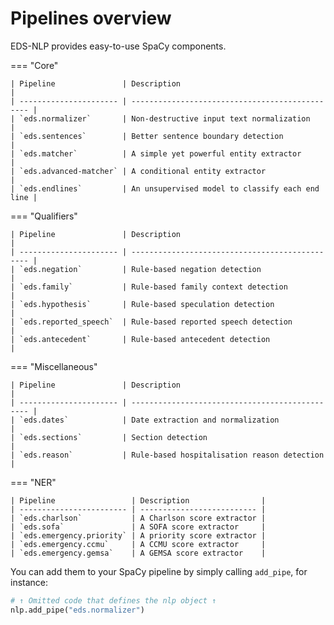 # Pipelines overview

EDS-NLP provides easy-to-use SpaCy components.

=== "Core"

    | Pipeline               | Description                                     |
    | ---------------------- | ----------------------------------------------- |
    | `eds.normalizer`       | Non-destructive input text normalization        |
    | `eds.sentences`        | Better sentence boundary detection              |
    | `eds.matcher`          | A simple yet powerful entity extractor          |
    | `eds.advanced-matcher` | A conditional entity extractor                  |
    | `eds.endlines`         | An unsupervised model to classify each end line |

=== "Qualifiers"

    | Pipeline               | Description                                     |
    | ---------------------- | ----------------------------------------------- |
    | `eds.negation`         | Rule-based negation detection                   |
    | `eds.family`           | Rule-based family context detection             |
    | `eds.hypothesis`       | Rule-based speculation detection                |
    | `eds.reported_speech`  | Rule-based reported speech detection            |
    | `eds.antecedent`       | Rule-based antecedent detection                 |

=== "Miscellaneous"

    | Pipeline               | Description                                     |
    | ---------------------- | ----------------------------------------------- |
    | `eds.dates`            | Date extraction and normalization               |
    | `eds.sections`         | Section detection                               |
    | `eds.reason`           | Rule-based hospitalisation reason detection     |

=== "NER"

    | Pipeline                 | Description                |
    | ------------------------ | -------------------------- |
    | `eds.charlson`           | A Charlson score extractor |
    | `eds.sofa`               | A SOFA score extractor     |
    | `eds.emergency.priority` | A priority score extractor |
    | `eds.emergency.ccmu`     | A CCMU score extractor     |
    | `eds.emergency.gemsa`    | A GEMSA score extractor    |

You can add them to your SpaCy pipeline by simply calling `add_pipe`, for instance:

```python
# ↑ Omitted code that defines the nlp object ↑
nlp.add_pipe("eds.normalizer")
```

